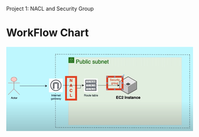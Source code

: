 Project 1:  NACL and Security Group

<h1> WorkFlow Chart </h1>
<img src="Screenshot_1.png" alt="Workflow Chart" width="500px">

